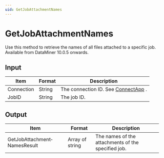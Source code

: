 ```yaml
---
uid: GetJobAttachmentNames
---
```


# GetJobAttachmentNames

Use this method to retrieve the names of all files attached to a specific job. Available from DataMiner 10.0.5 onwards.

## Input

| Item       | Format | Description                                          |
|------------|--------|------------------------------------------------------|
| Connection | String | The connection ID. See [ConnectApp](xref:ConnectApp) . |
| JobID      | String | The job ID.                                          |

## Output

| Item                         | Format          | Description                                        |
|------------------------------|-----------------|----------------------------------------------------|
| GetJobAttachment­NamesResult | Array of string | The names of the attachments of the specified job. |

